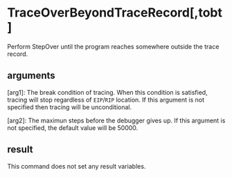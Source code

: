 # TraceOverBeyondTraceRecord[,tobt]
Perform StepOver until the program reaches somewhere outside the trace record.

## arguments
[arg1]: The break condition of tracing. When this condition is satisfied, tracing will stop regardless of `EIP`/`RIP` location. If this argument is not specified then tracing will be unconditional.

[arg2]: The maximun steps before the debugger gives up. If this argument is not specified, the default value will be 50000.

## result
This command does not set any result variables.
